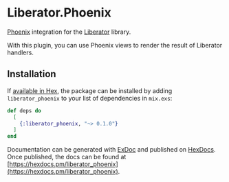 # Liberator.Phoenix

[Phoenix] integration for the [Liberator] library.

With this plugin, you can use Phoenix views to render the result of Liberator handlers.

[Phoenix]: https://github.com/phoenixframework/phoenix
[Liberator]: https://sr.ht/~cosmicrose/liberator

## Installation

If [available in Hex](https://hex.pm/docs/publish), the package can be installed
by adding `liberator_phoenix` to your list of dependencies in `mix.exs`:

```elixir
def deps do
  [
    {:liberator_phoenix, "~> 0.1.0"}
  ]
end
```

Documentation can be generated with [ExDoc](https://github.com/elixir-lang/ex_doc)
and published on [HexDocs](https://hexdocs.pm). Once published, the docs can
be found at [https://hexdocs.pm/liberator_phoenix](https://hexdocs.pm/liberator_phoenix).

